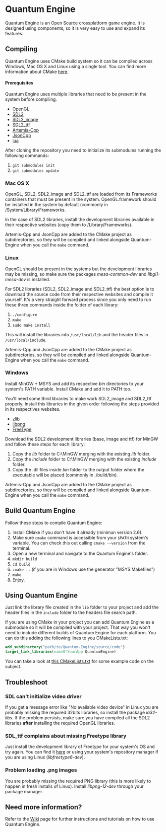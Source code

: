 Quantum Engine
=======

Quantum Engine is an Open Source crossplatform game engine. It is designed using components, so it is very easy to use and expand its features.

## Compiling

Quantum Engine uses CMake build system so it can be compiled across Windows, Mac OS X and Linux using a single tool. You can find more information about CMake [here](http://www.cmake.org/).

#### Prerequisites

Quantum Engine uses multiple libraries that need to be present in the system before compiling.
* OpenGL
* [SDL2](http://www.libsdl.org/download-2.0.php)
* [SDL2_image](http://www.libsdl.org/projects/SDL_image/)
* [SDL2_ttf](http://www.libsdl.org/projects/SDL_ttf/)
* [Artemis-Cpp](https://github.com/L4D15/Artemis-Cpp)
* [JsonCpp](https://github.com/L4D15/jsoncpp)
* [lua](https://github.com/LuaDist/lua)

After cloning the repository you need to initialize its submodules running the following commands:

1. `git submodules init`
2. `git submodules update`

### Mac OS X
OpenGL, SDL2, SDL2_image and SDL2_ttf are loaded from its Frameworks containers that must be present in the system. OpenGL.framework should be installed in the system by default (commonly in /System/Library/Frameworks.

In the case of SDL2 libraries, install the development libraries available in their respective websites (copy them to /Library/Frameworks).

Artemis-Cpp and JsonCpp are added to the CMake project as subdirectories, so they will be compiled and linked alongside Quantum-Engine when you call the `make` command.

### Linux
OpenGL should be present in the systems but the development libraries may be missing, so make sure the packages _mesa-common-dev_ and _libgl1-mesa-dev_ is installed.

For SDL2 libraries (SDL2, SDL2_image and SDL2_ttf) the best option is to download the source code from their respective websites and compile it yourself. It's a very straight forward process since you only need to run these three commands inside the folder of each library:

1. `./configure`
2. `make`
3. `sudo make install`

This will install the libraries into `/usr/local/lib` and the header files in `/usr/local/include`.

Artemis-Cpp and JsonCpp are added to the CMake project as subdirectories, so they will be compiled and linked alongside Quantum-Engine when you call the `make` command.

### Windows

Install MinGW + MSYS and add its respective *bin* directories to your system's PATH variable. Install CMake and add it to PATH too.

You'll need some third libraries to make work SDL2_image and SDL2_ttf properly. Install this libraries in the given order following the steps provided in its respectives websites.
* [zlib](http://www.zlib.net/)
* [libpng](http://www.libpng.org/pub/png/libpng.html)
* [FreeType](http://www.freetype.org/)

Download the SDL2 development libraries (base, image and ttf) for MinGW and follow these steps for each library:

1. Copy the *lib* folder to C:\MinGW merging with the existing *lib* folder.
2. Copy the *include* folder to C:\MinGW merging with the existing *include* folder.
3. Copy the .dll files inside *bin* folder to  the output folder where the executable will be placed (commonly in ./build/bin).

Artemis-Cpp and JsonCpp are added to the CMake project as subdirectories, so they will be compiled and linked alongside Quantum-Engine when you call the `make` command.

## Build Quantum Engine
Follow these steps to compile Quantum Engine:

1. Install CMake if you don't have it already (minimun version 2.6).
2. Make sure `cmake` command is accessible from your `$PATH` system's variable. You can check this out calling `cmake --version` from the terminal.
3. Open a new terminal and navigate to the Quantum Engine's folder.
4. `mkdir build`
5. `cd build`
6. `cmake ..` (if you are in Windows use the generator "MSYS Makefiles")
7. `make`
8. Enjoy.

## Using Quantum Engine

Just link the library file created in the `lib` folder to your project and add the header files in the `include` folder to the headers file search path.

If you are using CMake in your project you can add Quantum Engine as a submodule so it will be compiled with your project. That way you won't need to include different builds of Quantum Engine for each platform. You can do this adding the following lines to you CMakeLists.txt:

````CMake
add_subdirectory("path/to/Quantum-Engine/source/code")
target_link_libraries(nameOfYourApp QuantumEngine)
````

You can take a look at [this CMakeLists.txt](https://github.com/L4D15/Quantum/blob/master/Source%20Code/CMakeLists.txt) for some example code on the subject.

## Troubleshoot

### SDL can't initialize video driver

If you get a message error like "No available video device" in Linux you are probably missing the required 32bits libraries, so install the package _ia32-libs_. If the problem persists, make sure you have compiled all the SDL2 libraries __after__ installing the required OpenGL libraries.

### SDL_ttf complains about missing Freetype library

Just install the development library of Freetype for your system's OS and try again. You can find it [here](http://freetype.org/) or using your system's repository manager if you are using Linux (_libfreetype6-dev_).

### Problem loading .png images

You are probably missing the required PNG library (this is more likely to happen in fresh installs of Linux). Install _libpng-12-dev_ through your package manager.

## Need more information?
Refer to the [Wiki](https://github.com/L4D15/Quantum-Engine/wiki) page for further instructions and tutorials on how to use Quantum Engine.
